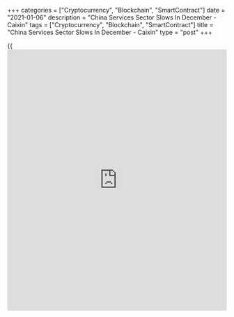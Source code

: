 +++
categories = ["Cryptocurrency", "Blockchain", "SmartContract"]
date = "2021-01-06"
description = "China Services Sector Slows In December - Caixin"
tags = ["Cryptocurrency", "Blockchain", "SmartContract"]
title = "China Services Sector Slows In December - Caixin"
type = "post"
+++

{{<iframe id="large-banner" src="https://www.bounty.group/#slide=25.0" width="100%" height="600" scrolling="no" style="border: 0px solid rgb(216, 221, 230); border-radius: 3px;">}}

The services sector in China continued to expand in December, albeit at
a slower pace, the latest survey from Caixin showed on Wednesday with a
services PMI score of 56.3.

That's down from 57.8 in November, although it remains well above the
boom-or-bust line of 50 that separates expansion from contraction.

Individually, the softer rise in overall activity coincided with a
slower expansion of total new work at the end of 2020. Although rising
solidly overall, the latest increase in new [business][1] was the least
marked since September.

The slowdown occurred alongside a weaker upturn in foreign demand.
Export sales rose modestly overall, after expanding at the quickest rate
for over a year-and-a-half in November. Panel members indicated that the
pandemic, and the recent resurgence of the virus in key export
[markets][2], continued to limit growth of overseas business.

The survey also showed that its composite index fell to 55.8 in December
from 57.5 in November.

For comments and feedback [contact](https://www.playgroundfx.com/contact/): editorial@rtt[news](https://www.letsplayfx.com/blog/forex-news-website/).com

[Economic News][3]

 **What parts of the world are seeing the best (and worst) economic
performances lately? Click[here][4] to check out our [Econ Scorecard][4]
and find out! See up-to-the-moment [ranking](https://www.playgroundfx.com/blog/crypto-exchange-ranking/)s for the best and worst
performers in [GDP][5], [unemployment rate][6], [inflation][4] and much
more.**

   1. www.rtt[news](https://www.letsplayfx.com/blog/forex-news-website/).com/Content/Business.aspx
   2. www.rtt[news](https://www.letsplayfx.com/blog/forex-news-website/).com/Content/Markets.aspx
   3. www.rtt[news](https://www.letsplayfx.com/blog/forex-news-website/).com/Content/EconomicNews.aspx
   4. www.rtt[news](https://www.letsplayfx.com/blog/forex-news-website/).com/economic-scorecard/world-rank/CPI/highest-performance.aspx
   5. www.rtt[news](https://www.letsplayfx.com/blog/forex-news-website/).com/economic-scorecard/world-rank/GDP/highest-performance.aspx
   6. www.rtt[news](https://www.letsplayfx.com/blog/forex-news-website/).com/economic-scorecard/world-rank/unemployment-rate/lowest-performance.aspx